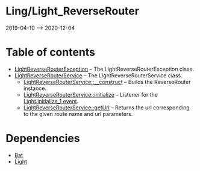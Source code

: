 Ling/Light_ReverseRouter
================
2019-04-10 --> 2020-12-04




Table of contents
===========

- [LightReverseRouterException](https://github.com/lingtalfi/Light_ReverseRouter/blob/master/doc/api/Ling/Light_ReverseRouter/Exception/LightReverseRouterException.md) &ndash; The LightReverseRouterException class.
- [LightReverseRouterService](https://github.com/lingtalfi/Light_ReverseRouter/blob/master/doc/api/Ling/Light_ReverseRouter/Service/LightReverseRouterService.md) &ndash; The LightReverseRouterService class.
    - [LightReverseRouterService::__construct](https://github.com/lingtalfi/Light_ReverseRouter/blob/master/doc/api/Ling/Light_ReverseRouter/Service/LightReverseRouterService/__construct.md) &ndash; Builds the ReverseRouter instance.
    - [LightReverseRouterService::initialize](https://github.com/lingtalfi/Light_ReverseRouter/blob/master/doc/api/Ling/Light_ReverseRouter/Service/LightReverseRouterService/initialize.md) &ndash; Listener for the [Light.initialize_1 event](https://github.com/lingtalfi/Light/blob/master/personal/mydoc/pages/events.md).
    - [LightReverseRouterService::getUrl](https://github.com/lingtalfi/Light_ReverseRouter/blob/master/doc/api/Ling/Light_ReverseRouter/Service/LightReverseRouterService/getUrl.md) &ndash; Returns the url corresponding to the given route name and url parameters.


Dependencies
============
- [Bat](https://github.com/lingtalfi/Bat)
- [Light](https://github.com/lingtalfi/Light)


